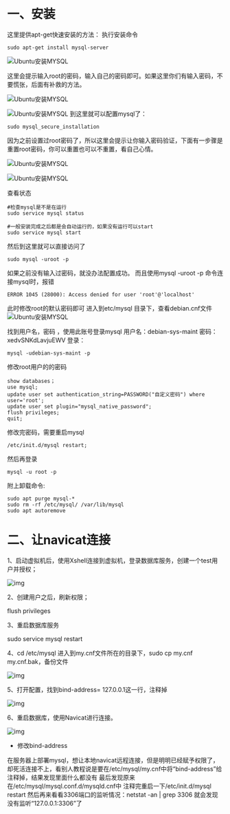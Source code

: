 # 一、安装

这里提供apt-get快速安装的方法：
执行安装命令

```
sudo apt-get install mysql-server
```

![Ubuntu安装MYSQL](https://s1.51cto.com/images/blog/201812/26/d9dc4fcccda8268e9966d24d96bb038f.png?x-oss-process=image/watermark,size_16,text_QDUxQ1RP5Y2a5a6i,color_FFFFFF,t_100,g_se,x_10,y_10,shadow_90,type_ZmFuZ3poZW5naGVpdGk=)

这里会提示输入root的密码，输入自己的密码即可。如果这里你们有输入密码，不要慌张，后面有补救的方法。

![Ubuntu安装MYSQL](https://s1.51cto.com/images/blog/201812/26/3cdafa0bf6ca504a3be95d3845262e4a.png?x-oss-process=image/watermark,size_16,text_QDUxQ1RP5Y2a5a6i,color_FFFFFF,t_100,g_se,x_10,y_10,shadow_90,type_ZmFuZ3poZW5naGVpdGk=)

![Ubuntu安装MYSQL](https://s1.51cto.com/images/blog/201812/26/294f71546ef635a3528c05b6619f38a7.png?x-oss-process=image/watermark,size_16,text_QDUxQ1RP5Y2a5a6i,color_FFFFFF,t_100,g_se,x_10,y_10,shadow_90,type_ZmFuZ3poZW5naGVpdGk=)
到这里就可以配置mysql了：

```
sudo mysql_secure_installation
```

因为之前设置过root密码了，所以这里会提示让你输入密码验证，下面有一步骤是重置root密码，你可以重置也可以不重置，看自己心情。

![Ubuntu安装MYSQL](https://s1.51cto.com/images/blog/201812/26/2e1d19a83e6e228c372e00bbc8e62d3d.png?x-oss-process=image/watermark,size_16,text_QDUxQ1RP5Y2a5a6i,color_FFFFFF,t_100,g_se,x_10,y_10,shadow_90,type_ZmFuZ3poZW5naGVpdGk=)

![Ubuntu安装MYSQL](https://s1.51cto.com/images/blog/201812/26/be1fea6cc0e3197f66c8616b909420dd.png?x-oss-process=image/watermark,size_16,text_QDUxQ1RP5Y2a5a6i,color_FFFFFF,t_100,g_se,x_10,y_10,shadow_90,type_ZmFuZ3poZW5naGVpdGk=)

查看状态

```
#检查mysql是不是在运行
sudo service mysql status

#一般安装完成之后都是会自动运行的，如果没有运行可以start
sudo service mysql start
```

然后到这里就可以直接访问了

```
sudo mysql -uroot -p
```

如果之前没有输入过密码，就没办法配置成功。
而且使用mysql -uroot -p 命令连接mysql时，报错

```
ERROR 1045 (28000): Access denied for user 'root'@'localhost' 
```

此时修改root的默认密码即可
进入到etc/mysql 目录下，查看debian.cnf文件
![Ubuntu安装MYSQL](https://s1.51cto.com/images/blog/201812/26/e5e6fa996be491d28fa9e24f3fa9473b.png?x-oss-process=image/watermark,size_16,text_QDUxQ1RP5Y2a5a6i,color_FFFFFF,t_100,g_se,x_10,y_10,shadow_90,type_ZmFuZ3poZW5naGVpdGk=)

找到用户名，密码 ，使用此账号登录mysql
用户名：debian-sys-maint
密码：xedvSNKdLavjuEWV
登录：

```
mysql -udebian-sys-maint -p
```

修改root用户的的密码

```
show databases；
use mysql;
update user set authentication_string=PASSWORD("自定义密码") where user='root';
update user set plugin="mysql_native_password"; 
flush privileges;
quit;
```

修改完密码，需要重启mysql

```
/etc/init.d/mysql restart;
```

然后再登录

```
mysql -u root -p
```

附上卸载命令:

```
sudo apt purge mysql-*
sudo rm -rf /etc/mysql/ /var/lib/mysql
sudo apt autoremove
```

# 二、让navicat连接

1、启动虚拟机后，使用Xshell连接到虚拟机，登录数据库服务，创建一个test用户并授权；



![img](https:////upload-images.jianshu.io/upload_images/4650326-00ada8dac253ac81.png?imageMogr2/auto-orient/strip|imageView2/2/w/766/format/webp)



2、创建用户之后，刷新权限；

flush privileges

3、重启数据库服务

sudo service mysql restart

4、cd /etc/mysql 进入到my.cnf文件所在的目录下，sudo cp my.cnf my.cnf.bak，备份文件



![img](https:////upload-images.jianshu.io/upload_images/4650326-1c39ecc3faefbeaa.png?imageMogr2/auto-orient/strip|imageView2/2/w/481/format/webp)



5、打开配置，找到bind-address= 127.0.0.1这一行，注释掉





![img](https:////upload-images.jianshu.io/upload_images/4650326-bd4b038aa6a1996b.png?imageMogr2/auto-orient/strip|imageView2/2/w/642/format/webp)



6、重启数据库，使用Navicat进行连接。



![img](https:////upload-images.jianshu.io/upload_images/4650326-b5f8fa6197c01c50.png?imageMogr2/auto-orient/strip|imageView2/2/w/924/format/webp)

* 修改bind-address

在服务器上部署mysql，想让本地navicat远程连接，但是明明已经赋予权限了，却死活连接不上，看别人教程说是要在/etc/mysql/my.cnf中将“bind-address”给注释掉，结果发现里面什么都没有
最后发现原来在/etc/mysql/mysql.conf.d/mysqld.cnf中
注释完重启一下/etc/init.d/mysql restart
然后再来看看3306端口的监听情况：netstat -an | grep 3306
就会发现没有监听“127.0.0.1:3306”了


